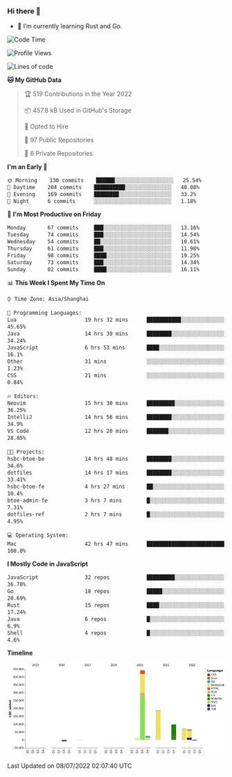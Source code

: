 ### Hi there 👋

- 🌱 I’m currently learning Rust and Go.

<!--START_SECTION:waka-->
![Code Time](http://img.shields.io/badge/Code%20Time-534%20hrs%2031%20mins-blue)

![Profile Views](http://img.shields.io/badge/Profile%20Views-0-blue)

![Lines of code](https://img.shields.io/badge/From%20Hello%20World%20I%27ve%20Written-894%20Thousand%20lines%20of%20code-blue)

**🐱 My GitHub Data** 

> 🏆 519 Contributions in the Year 2022
 > 
> 📦 457.8 kB Used in GitHub's Storage 
 > 
> 💼 Opted to Hire
 > 
> 📜 97 Public Repositories 
 > 
> 🔑 6 Private Repositories  
 > 
**I'm an Early 🐤** 

```text
🌞 Morning    130 commits    ██████░░░░░░░░░░░░░░░░░░░   25.54% 
🌆 Daytime    204 commits    ██████████░░░░░░░░░░░░░░░   40.08% 
🌃 Evening    169 commits    ████████░░░░░░░░░░░░░░░░░   33.2% 
🌙 Night      6 commits      ░░░░░░░░░░░░░░░░░░░░░░░░░   1.18%

```
📅 **I'm Most Productive on Friday** 

```text
Monday       67 commits     ███░░░░░░░░░░░░░░░░░░░░░░   13.16% 
Tuesday      74 commits     ███░░░░░░░░░░░░░░░░░░░░░░   14.54% 
Wednesday    54 commits     ██░░░░░░░░░░░░░░░░░░░░░░░   10.61% 
Thursday     61 commits     ███░░░░░░░░░░░░░░░░░░░░░░   11.98% 
Friday       98 commits     ████░░░░░░░░░░░░░░░░░░░░░   19.25% 
Saturday     73 commits     ███░░░░░░░░░░░░░░░░░░░░░░   14.34% 
Sunday       82 commits     ████░░░░░░░░░░░░░░░░░░░░░   16.11%

```


📊 **This Week I Spent My Time On** 

```text
⌚︎ Time Zone: Asia/Shanghai

💬 Programming Languages: 
Lua                      19 hrs 32 mins      ███████████░░░░░░░░░░░░░░   45.65% 
Java                     14 hrs 39 mins      ████████░░░░░░░░░░░░░░░░░   34.24% 
JavaScript               6 hrs 53 mins       ████░░░░░░░░░░░░░░░░░░░░░   16.1% 
Other                    31 mins             ░░░░░░░░░░░░░░░░░░░░░░░░░   1.23% 
CSS                      21 mins             ░░░░░░░░░░░░░░░░░░░░░░░░░   0.84%

🔥 Editors: 
Neovim                   15 hrs 30 mins      █████████░░░░░░░░░░░░░░░░   36.25% 
IntelliJ                 14 hrs 56 mins      ████████░░░░░░░░░░░░░░░░░   34.9% 
VS Code                  12 hrs 20 mins      ███████░░░░░░░░░░░░░░░░░░   28.85%

🐱‍💻 Projects: 
hsbc-btoe-be             14 hrs 48 mins      ████████░░░░░░░░░░░░░░░░░   34.6% 
dotfiles                 14 hrs 17 mins      ████████░░░░░░░░░░░░░░░░░   33.41% 
hsbc-btoe-fe             4 hrs 27 mins       ██░░░░░░░░░░░░░░░░░░░░░░░   10.4% 
btoe-admin-fe            3 hrs 7 mins        █░░░░░░░░░░░░░░░░░░░░░░░░   7.31% 
dotfiles-ref             2 hrs 7 mins        █░░░░░░░░░░░░░░░░░░░░░░░░   4.95%

💻 Operating System: 
Mac                      42 hrs 47 mins      █████████████████████████   100.0%

```

**I Mostly Code in JavaScript** 

```text
JavaScript               32 repos            █████████░░░░░░░░░░░░░░░░   36.78% 
Go                       18 repos            █████░░░░░░░░░░░░░░░░░░░░   20.69% 
Rust                     15 repos            ████░░░░░░░░░░░░░░░░░░░░░   17.24% 
Java                     6 repos             █░░░░░░░░░░░░░░░░░░░░░░░░   6.9% 
Shell                    4 repos             █░░░░░░░░░░░░░░░░░░░░░░░░   4.6%

```


**Timeline**

![Chart not found](https://raw.githubusercontent.com/elton/elton/main/charts/bar_graph.png) 


 Last Updated on 08/07/2022 02:07:40 UTC
<!--END_SECTION:waka-->

<!--
**elton/elton** is a ✨ _special_ ✨ repository because its `README.md` (this file) appears on your GitHub profile.

Here are some ideas to get you started:

- 🔭 I’m currently working on ...
- 🌱 I’m currently learning ...
- 👯 I’m looking to collaborate on ...
- 🤔 I’m looking for help with ...
- 💬 Ask me about ...
- 📫 How to reach me: ...
- 😄 Pronouns: ...
- ⚡ Fun fact: ...
-->

